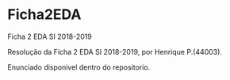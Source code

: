 # Ficha2EDA
Ficha 2 EDA SI 2018-2019

Resolução da Ficha 2 EDA SI 2018-2019, por Henrique P.(44003).

Enunciado disponivel dentro do repositorio.
